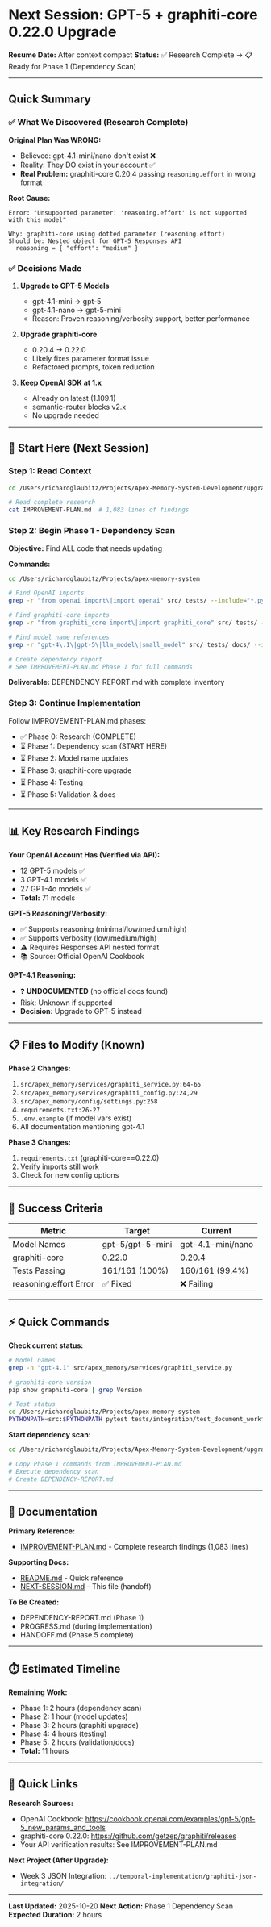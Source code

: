 # Next Session: GPT-5 + graphiti-core 0.22.0 Upgrade

**Resume Date:** After context compact
**Status:** ✅ Research Complete → 📋 Ready for Phase 1 (Dependency Scan)

---

## Quick Summary

### ✅ What We Discovered (Research Complete)

**Original Plan Was WRONG:**
- Believed: gpt-4.1-mini/nano don't exist ❌
- Reality: They DO exist in your account ✅
- **Real Problem:** graphiti-core 0.20.4 passing `reasoning.effort` in wrong format

**Root Cause:**
```
Error: "Unsupported parameter: 'reasoning.effort' is not supported with this model"

Why: graphiti-core using dotted parameter (reasoning.effort)
Should be: Nested object for GPT-5 Responses API
  reasoning = { "effort": "medium" }
```

### ✅ Decisions Made

1. **Upgrade to GPT-5 Models**
   - gpt-4.1-mini → gpt-5
   - gpt-4.1-nano → gpt-5-mini
   - Reason: Proven reasoning/verbosity support, better performance

2. **Upgrade graphiti-core**
   - 0.20.4 → 0.22.0
   - Likely fixes parameter format issue
   - Refactored prompts, token reduction

3. **Keep OpenAI SDK at 1.x**
   - Already on latest (1.109.1)
   - semantic-router blocks v2.x
   - No upgrade needed

---

## 🚀 Start Here (Next Session)

### Step 1: Read Context

```bash
cd /Users/richardglaubitz/Projects/Apex-Memory-System-Development/upgrades/active/gpt5-graphiti-upgrade

# Read complete research
cat IMPROVEMENT-PLAN.md  # 1,083 lines of findings
```

### Step 2: Begin Phase 1 - Dependency Scan

**Objective:** Find ALL code that needs updating

**Commands:**
```bash
cd /Users/richardglaubitz/Projects/apex-memory-system

# Find OpenAI imports
grep -r "from openai import\|import openai" src/ tests/ --include="*.py" -n

# Find graphiti-core imports
grep -r "from graphiti_core import\|import graphiti_core" src/ tests/ --include="*.py" -n

# Find model name references
grep -r "gpt-4\.1\|gpt-5\|llm_model\|small_model" src/ tests/ docs/ --include="*.py" --include="*.md" -n

# Create dependency report
# See IMPROVEMENT-PLAN.md Phase 1 for full commands
```

**Deliverable:** DEPENDENCY-REPORT.md with complete inventory

### Step 3: Continue Implementation

Follow IMPROVEMENT-PLAN.md phases:
- ✅ Phase 0: Research (COMPLETE)
- ⏳ Phase 1: Dependency scan (START HERE)
- ⏳ Phase 2: Model name updates
- ⏳ Phase 3: graphiti-core upgrade
- ⏳ Phase 4: Testing
- ⏳ Phase 5: Validation & docs

---

## 📊 Key Research Findings

**Your OpenAI Account Has (Verified via API):**
- 12 GPT-5 models ✅
- 3 GPT-4.1 models ✅
- 27 GPT-4o models ✅
- **Total:** 71 models

**GPT-5 Reasoning/Verbosity:**
- ✅ Supports reasoning (minimal/low/medium/high)
- ✅ Supports verbosity (low/medium/high)
- ⚠️ Requires Responses API nested format
- 📚 Source: Official OpenAI Cookbook

**GPT-4.1 Reasoning:**
- ❓ **UNDOCUMENTED** (no official docs found)
- Risk: Unknown if supported
- **Decision:** Upgrade to GPT-5 instead

---

## 📋 Files to Modify (Known)

**Phase 2 Changes:**
1. `src/apex_memory/services/graphiti_service.py:64-65`
2. `src/apex_memory/services/graphiti_config.py:24,29`
3. `src/apex_memory/config/settings.py:258`
4. `requirements.txt:26-27`
5. `.env.example` (if model vars exist)
6. All documentation mentioning gpt-4.1

**Phase 3 Changes:**
1. `requirements.txt` (graphiti-core==0.22.0)
2. Verify imports still work
3. Check for new config options

---

## 🎯 Success Criteria

| Metric | Target | Current |
|--------|--------|---------|
| Model Names | gpt-5/gpt-5-mini | gpt-4.1-mini/nano |
| graphiti-core | 0.22.0 | 0.20.4 |
| Tests Passing | 161/161 (100%) | 160/161 (99.4%) |
| reasoning.effort Error | ✅ Fixed | ❌ Failing |

---

## ⚡ Quick Commands

**Check current status:**
```bash
# Model names
grep -n "gpt-4.1" src/apex_memory/services/graphiti_service.py

# graphiti-core version
pip show graphiti-core | grep Version

# Test status
cd /Users/richardglaubitz/Projects/apex-memory-system
PYTHONPATH=src:$PYTHONPATH pytest tests/integration/test_document_workflow_staging.py::test_staging_end_to_end_success -v
```

**Start dependency scan:**
```bash
cd /Users/richardglaubitz/Projects/Apex-Memory-System-Development/upgrades/active/gpt5-graphiti-upgrade

# Copy Phase 1 commands from IMPROVEMENT-PLAN.md
# Execute dependency scan
# Create DEPENDENCY-REPORT.md
```

---

## 📖 Documentation

**Primary Reference:**
- [IMPROVEMENT-PLAN.md](IMPROVEMENT-PLAN.md) - Complete research findings (1,083 lines)

**Supporting Docs:**
- [README.md](README.md) - Quick reference
- [NEXT-SESSION.md](NEXT-SESSION.md) - This file (handoff)

**To Be Created:**
- DEPENDENCY-REPORT.md (Phase 1)
- PROGRESS.md (during implementation)
- HANDOFF.md (Phase 5 complete)

---

## ⏱️ Estimated Timeline

**Remaining Work:**
- Phase 1: 2 hours (dependency scan)
- Phase 2: 1 hour (model updates)
- Phase 3: 2 hours (graphiti upgrade)
- Phase 4: 4 hours (testing)
- Phase 5: 2 hours (validation/docs)
- **Total:** 11 hours

---

## 🔗 Quick Links

**Research Sources:**
- OpenAI Cookbook: https://cookbook.openai.com/examples/gpt-5/gpt-5_new_params_and_tools
- graphiti-core 0.22.0: https://github.com/getzep/graphiti/releases
- Your API verification results: See IMPROVEMENT-PLAN.md

**Next Project (After Upgrade):**
- Week 3 JSON Integration: `../temporal-implementation/graphiti-json-integration/`

---

**Last Updated:** 2025-10-20
**Next Action:** Phase 1 Dependency Scan
**Expected Duration:** 2 hours
